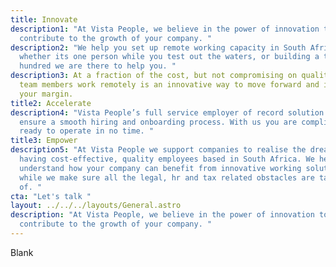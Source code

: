 ```yaml
---
title: Innovate
description1: "At Vista People, we believe in the power of innovation to
  contribute to the growth of your company. "
description2: "We help you set up remote working capacity in South Africa,
  whether its one person while you test out the waters, or building a team of
  hundred we are there to help you. "
description3: At a fraction of the cost, but not compromising on quality, having
  team members work remotely is an innovative way to move forward and increase
  your margin.
title2: Accelerate
description4: "Vista People’s full service employer of record solution will
  ensure a smooth hiring and onboarding process. With us you are compliant and
  ready to operate in no time. "
title3: Empower
description5: "At Vista People we support companies to realise the dream of
  having cost-effective, quality employees based in South Africa. We help you
  understand how your company can benefit from innovative working solutions,
  while we make sure all the legal, hr and tax related obstacles are taken care
  of. "
cta: "Let's talk "
layout: ../../../layouts/General.astro
description: "At Vista People, we believe in the power of innovation to
  contribute to the growth of your company. "
---
```

Blank